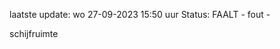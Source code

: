 laatste update: 
wo 27-09-2023 15:50   uur 
Status: FAALT - fout - 
<div class="service R">schijfruimte</div>